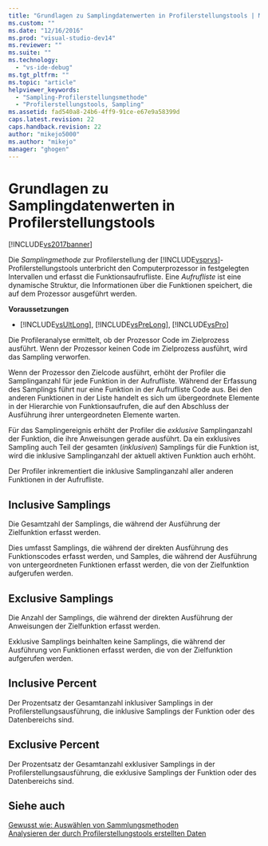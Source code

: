 ```yaml
---
title: "Grundlagen zu Samplingdatenwerten in Profilerstellungstools | Microsoft Docs"
ms.custom: ""
ms.date: "12/16/2016"
ms.prod: "visual-studio-dev14"
ms.reviewer: ""
ms.suite: ""
ms.technology: 
  - "vs-ide-debug"
ms.tgt_pltfrm: ""
ms.topic: "article"
helpviewer_keywords: 
  - "Sampling-Profilerstellungsmethode"
  - "Profilerstellungstools, Sampling"
ms.assetid: fad540a8-24b6-4ff9-91ce-e67e9a58399d
caps.latest.revision: 22
caps.handback.revision: 22
author: "mikejo5000"
ms.author: "mikejo"
manager: "ghogen"
---
```

# Grundlagen zu Samplingdatenwerten in Profilerstellungstools
[!INCLUDE[vs2017banner](../code-quality/includes/vs2017banner.md)]

Die *Samplingmethode* zur Profilerstellung der [!INCLUDE[vsprvs](../code-quality/includes/vsprvs_md.md)]\-Profilerstellungstools unterbricht den Computerprozessor in festgelegten Intervallen und erfasst die Funktionsaufrufliste.  Eine *Aufrufliste* ist eine dynamische Struktur, die Informationen über die Funktionen speichert, die auf dem Prozessor ausgeführt werden.  
  
 **Voraussetzungen**  
  
-   [!INCLUDE[vsUltLong](../code-quality/includes/vsultlong_md.md)], [!INCLUDE[vsPreLong](../code-quality/includes/vsprelong_md.md)], [!INCLUDE[vsPro](../code-quality/includes/vspro_md.md)]  
  
 Die Profileranalyse ermittelt, ob der Prozessor Code im Zielprozess ausführt.  Wenn der Prozessor keinen Code im Zielprozess ausführt, wird das Sampling verworfen.  
  
 Wenn der Prozessor den Zielcode ausführt, erhöht der Profiler die Samplinganzahl für jede Funktion in der Aufrufliste.  Während der Erfassung des Samplings führt nur eine Funktion in der Aufrufliste Code aus.  Bei den anderen Funktionen in der Liste handelt es sich um übergeordnete Elemente in der Hierarchie von Funktionsaufrufen, die auf den Abschluss der Ausführung ihrer untergeordneten Elemente warten.  
  
 Für das Samplingereignis erhöht der Profiler die *exklusive* Samplinganzahl der Funktion, die ihre Anweisungen gerade ausführt.  Da ein exklusives Sampling auch Teil der gesamten \(*inklusiven*\) Samplings für die Funktion ist, wird die inklusive Samplinganzahl der aktuell aktiven Funktion auch erhöht.  
  
 Der Profiler inkrementiert die inklusive Samplinganzahl aller anderen Funktionen in der Aufrufliste.  
  
## Inclusive Samplings  
 Die Gesamtzahl der Samplings, die während der Ausführung der Zielfunktion erfasst werden.  
  
 Dies umfasst Samplings, die während der direkten Ausführung des Funktionscodes erfasst werden, und Samples, die während der Ausführung von untergeordneten Funktionen erfasst werden, die von der Zielfunktion aufgerufen werden.  
  
## Exclusive Samplings  
 Die Anzahl der Samplings, die während der direkten Ausführung der Anweisungen der Zielfunktion erfasst werden.  
  
 Exklusive Samplings beinhalten keine Samplings, die während der Ausführung von Funktionen erfasst werden, die von der Zielfunktion aufgerufen werden.  
  
## Inclusive Percent  
 Der Prozentsatz der Gesamtanzahl inklusiver Samplings in der Profilerstellungsausführung, die inklusive Samplings der Funktion oder des Datenbereichs sind.  
  
## Exclusive Percent  
 Der Prozentsatz der Gesamtanzahl exklusiver Samplings in der Profilerstellungsausführung, die exklusive Samplings der Funktion oder des Datenbereichs sind.  
  
## Siehe auch  
 [Gewusst wie: Auswählen von Sammlungsmethoden](../profiling/how-to-choose-collection-methods.md)   
 [Analysieren der durch Profilerstellungstools erstellten Daten](../profiling/analyzing-performance-tools-data.md)